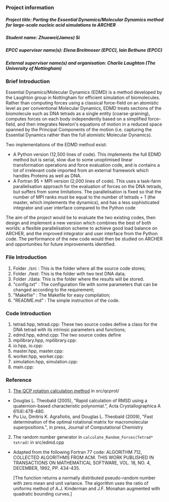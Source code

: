 ### Project information
##### Project title: Porting the Essential Dynamics/Molecular Dynamics method for large-scale nucleic acid simulations to ARCHER 
##### Student name: Zhuowei(James) Si
##### EPCC supervisor name(s): Elena Breitmoser (EPCC), Iain Bethune (EPCC)
##### External supervisor name(s) and organisation: Charlie Laughton (The University of Nottingham)

### Brief Introduction
Essential Dynamics/Molecular Dynamics (EDMD) is a method developed by the Laughton group in Nottingham for efficient simulation of biomolecules.  Rather than computing forces using a classical force-field on an atomistic level as per conventional Molecular Dynamics, EDMD treats sections of the biomolecule such as DNA tetrads as a single entity (coarse-graining), computes forces on each body independently based on a simplified force-field, and then integrates Newton's equations of motion in a reduced space spanned by the Principal Components of the motion (i.e. capturing the Essential Dynamics rather than the full atomistic Molecular Dynamics).
    
Two implementations of the EDMD method exist:
  * A Python version (12,500 lines of code).  This implements the full EDMD method but is serial, slow due to some unoptimised linear transformation operations and force evaluation code, and is contains a lot of irrelevant code imported from an external framework which handles Proteins as well as DNA.
  * A Fortran 95 + MPI version (2,000 lines of code).  This uses a task-farm parallelisation approach for the evaluation of forces on the DNA tetrads, but suffers from some limitations.  The parallelisation is fixed so that the number of MPI ranks must be equal to the number of tetrads + 1 (the master, which implements the dynamics), and has a less sophisticated integrator and user interface compared to the Python code
    
The aim of the project would be to evaluate the two existing codes, then design and implement a new version which combines the best of both worlds: a flexible parallelisation scheme to achieve good load balance on ARCHER, and the improved integrator and user interface from the Python code. The performance of the new code would then be studied on ARCHER and opportunities for future improvements identified.

### File Introduction
1. Folder ./src : This is the folder where all the source code stores;
2. Folder ./test: This is the folder with two test DNA data;
3. Folder ./data: This is the folder where the results will be stored.
4. "config.txt" : The configuration file with some parameters that can be changed according to the requirement;
5. "Makefile"   : The Makefile for easy compilation;
6. "README.md"  : The simple instruction of the code.

### Code Introduction
1. tetrad.hpp, tetrad.cpp: These two source codes define a class for the DNA tetrad with its intrinsic parameters and functions;
2. edmd.hpp, edmd.cpp: The two source codes define 
3. mpilibrary.hpp, mpilibrary.cpp:
4. io.hpp, io.cpp:
5. master.hpp, master.cpp:
6. worker.hpp, worker.cpp:
7. simulation.hpp, simulation.cpp:
8. main.cpp:


### Reference
1. [The QCP rotation calculation method](http://theobald.brandeis.edu/qcp/) in src/qcprot/
  * Douglas L. Theobald (2005), "Rapid calculation of RMSD using a quaternion-based characteristic polynomial.", Acta Crystallographica A 61(4):478-480.
  * Pu Liu, Dmitris K. Agrafiotis, and Douglas L. Theobald (2009), "Fast determination of the optimal rotational matrix for macromolecular superpositions.", in press, Journal of Computational Chemistry 
    
2. The random number generator in `calculate_Random_Forces(Tetrad* tetrad)` in src/edmd.cpp
  * Adapted from the following Fortran 77 code:
    ALGORITHM 712, COLLECTED ALGORITHMS FROM ACM. THIS WORK PUBLISHED IN TRANSACTIONS ON MATHEMATICAL SOFTWARE, VOL. 18, NO. 4, DECEMBER, 1992, PP. 434-435.
  
    [The function returns a normally distributed pseudo-random number with zero mean and unit variance.
    The algorithm uses the ratio of uniforms method of A.J. Kinderman and J.F. Monahan augmented with quadratic bounding curves.]
